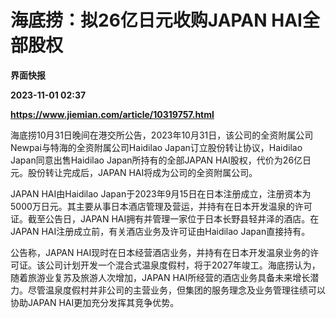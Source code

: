 # 海底捞：拟26亿日元收购JAPAN HAI全部股权
**界面快报**

**2023-11-01 02:37**

**https://www.jiemian.com/article/10319757.html**

海底捞10月31日晚间在港交所公告，2023年10月31日，该公司的全资附属公司Newpai与特海的全资附属公司Haidilao Japan订立股份转让协议，Haidilao Japan同意出售Haidilao Japan所持有的全部JAPAN HAI股权，代价为26亿日元。股份转让完成后，JAPAN HAI将成为公司的全资附属公司。

JAPAN HAI由Haidilao Japan于2023年9月15日在日本注册成立，注册资本为5000万日元。其主要从事日本酒店管理及营运，并持有在日本开发温泉的许可证。截至公告日，JAPAN HAI拥有并管理一家位于日本长野县轻井泽的酒店。在JAPAN HAI注册成立前，有关酒店业务及许可证由Haidilao Japan直接持有。

公告称，JAPAN HAI现时在日本经营酒店业务，并持有在日本开发温泉业务的许可证。该公司计划开发一个混合式温泉度假村，将于2027年竣工。海底捞认为，随着旅游业复苏及旅游人次增加，JAPAN HAI所经营的酒店业务具备未来增长潜力。尽管温泉度假村并非公司的主营业务，但集团的服务理念及业务管理往绩可以协助JAPAN HAI更加充分发挥其竞争优势。
